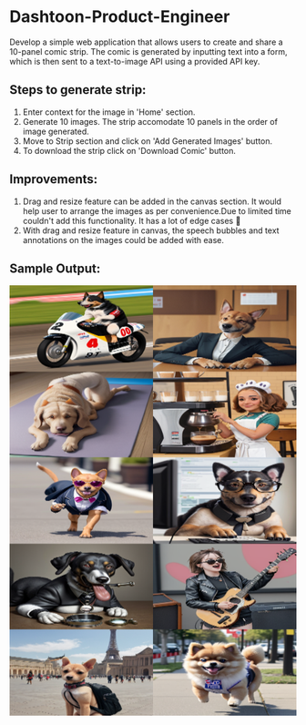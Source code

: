 # Dashtoon-Product-Engineer
Develop a simple web application that allows users to create and share a 10-panel comic strip. The comic is generated by inputting text into a form, which is then sent to a text-to-image API using a provided API key.

## Steps to generate strip:
1. Enter context for the image in 'Home' section.
2. Generate 10 images. The strip accomodate 10 panels in the order of image generated.
3. Move to Strip section and click on 'Add Generated Images' button.
4. To download the strip click on 'Download Comic' button.

## Improvements:
1. Drag and resize feature can be added in the canvas section. It would help user to arrange the images as per convenience.Due to limited time couldn't add this functionality. It has a lot of edge cases :smiling_face_with_tear:
2. With drag and resize feature in canvas, the speech bubbles and text annotations on the images could be added with ease.

## Sample Output:
![Alt text](sample_image.png)